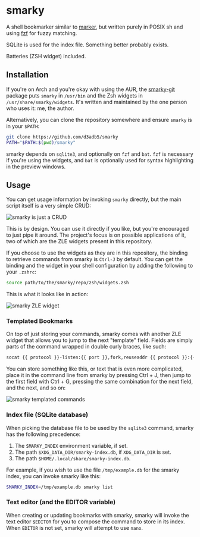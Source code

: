 # smarky

A shell bookmarker similar to [marker](https://github.com/pindexis/marker), but
written purely in POSIX sh and using [fzf](https://github.com/junegunn/fzf) for
fuzzy matching.

SQLite is used for the index file. Something better probably exists.

Batteries (ZSH widget) included.

## Installation

If you're on Arch and you're okay with using the AUR, the [smarky-git][aurpkg]
package puts `smarky` in `/usr/bin` and the Zsh widgets in
`/usr/share/smarky/widgets`. It's written and maintained by the one person who
uses it: me, the author.

Alternatively, you can clone the repository somewhere and ensure `smarky` is in
your `$PATH`:

```sh
git clone https://github.com/d3adb5/smarky
PATH="$PATH:$(pwd)/smarky"
```

smarky depends on `sqlite3`, and optionally on `fzf` and `bat`. `fzf` is
necessary if you're using the widgets, and `bat` is optionally used for syntax
highlighting in the preview windows.

[aurpkg]: https://aur.archlinux.org/packages/smarky-git

## Usage

You can get usage information by invoking `smarky` directly, but the main
script itself is a very simple CRUD:

![smarky is just a CRUD](https://user-images.githubusercontent.com/8827351/174419214-bc65c62a-a2ea-4fff-b826-d53503825573.gif)

This is by design. You can use it directly if you like, but you're encouraged
to just pipe it around. The project's focus is on possible applications of it,
two of which are the ZLE widgets present in this repository.

If you choose to use the widgets as they are in this repository, the binding to
retrieve commands from smarky is `Ctrl-J` by default. You can get the binding
and the widget in your shell configuration by adding the following to your
`.zshrc`:

```sh
source path/to/the/smarky/repo/zsh/widgets.zsh
```

This is what it looks like in action:

![smarky ZLE widget](https://user-images.githubusercontent.com/8827351/174420744-fd6ce2f1-1e98-4fed-80b0-69b5cfc9740d.gif)

### Templated Bookmarks

On top of just storing your commands, smarky comes with another ZLE widget that
allows you to jump to the next "template" field. Fields are simply parts of the
command wrapped in double curly braces, like such:

```sh
socat {{ protocol }}-listen:{{ port }},fork,reuseaddr {{ protocol }}:{{ remote ip addr }}:{{ port }}
```

You can store something like this, or text that is even more complicated, place
it in the command line from smarky by pressing Ctrl + J, then jump to the first
field with Ctrl + G, pressing the same combination for the next field, and the
next, and so on:

![smarky templated commands](https://user-images.githubusercontent.com/8827351/174421186-028d50ac-8df2-440a-8c4d-a6ccb8a1f4a9.gif)

### Index file (SQLite database)

When picking the database file to be used by the `sqlite3` command, smarky has
the following precedence:

1. The `SMARKY_INDEX` environment variable, if set.
2. The path `$XDG_DATA_DIR/smarky-index.db`, if `XDG_DATA_DIR` is set.
3. The path `$HOME/.local/share/smarky-index.db`.

For example, if you wish to use the file `/tmp/example.db` for the smarky
index, you can invoke smarky like this:

```sh
SMARKY_INDEX=/tmp/example.db smarky list
```

### Text editor (and the EDITOR variable)

When creating or updating bookmarks with smarky, smarky will invoke the text
editor `$EDITOR` for you to compose the command to store in its index. When
`EDITOR` is not set, smarky will attempt to use `nano`.
